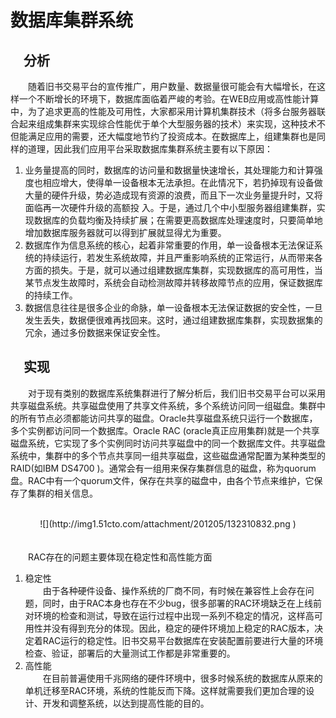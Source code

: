 # 数据库集群系统
## 　分析
　　随着旧书交易平台的宣传推广，用户数量、数据量很可能会有大幅增长，在这样一个不断增长的环境下，数据库面临着严峻的考验。在WEB应用或高性能计算中，为了追求更高的性能及可用性，大家都采用计算机集群技术（将多台服务器联合起来组成集群来实现综合性能优于单个大型服务器的技术）来实现，这种技术不但能满足应用的需要，还大幅度地节约了投资成本。在数据库上，组建集群也是同样的道理，因此我们应用平台采取数据库集群系统主要有以下原因：
<ol>
<li>业务量提高的同时，数据库的访问量和数据量快速增长，其处理能力和计算强度也相应增大，使得单一设备根本无法承担。在此情况下，若扔掉现有设备做大量的硬件升级，势必造成现有资源的浪费，而且下一次业务量提升时，又将面临再一次硬件升级的高额投
入。于是，通过几个中小型服务器组建集群，实现数据库的负载均衡及持续扩展；在需要更高数据库处理速度时，只要简单地增加数据库服务器就可以得到扩展就显得尤为重要。
</li>
<li>数据库作为信息系统的核心，起着非常重要的作用，单一设备根本无法保证系统的持续运行，若发生系统故障，并且严重影响系统的正常运行，从而带来各方面的损失。于是，就可以通过组建数据库集群，实现数据库的高可用性，当某节点发生故障时，系统会自动检测故障并转移故障节点的应用，保证数据库的持续工作。</li>
<li>数据信息往往是很多企业的命脉，单一设备根本无法保证数据的安全性，一旦发生丢失，数据便很难再找回来。这时，通过组建数据库集群，实现数据集的冗余，通过多份数据来保证安全性。</li>
</ol>

## 　实现
　　对于现有类别的数据库系统集群进行了解分析后，我们旧书交易平台可以采用共享磁盘系统。共享磁盘使用了共享文件系统，多个系统访问同一组磁盘。集群中的所有节点必须都能访问共享的磁盘。Oracle共享磁盘系统只运行一个数据库，多个实例都访问同一个数据库。Oracle RAC (oracle真正应用集群)就是一个共享磁盘系统，它实现了多个实例同时访问共享磁盘中的同一个数据库文件。共享磁盘系统中，集群中的多个节点共享同一组共享磁盘，这些磁盘通常配置为某种类型的RAID(如IBM DS4700 )。通常会有一组用来保存集群信息的磁盘，称为quorum盘。RAC中有一个quorum文件，保存在共享的磁盘中，由各个节点来维护，它保存了集群的相关信息。
<br></br>  
<div align=center>
![](http://img1.51cto.com/attachment/201205/132310832.png )
</div>
<br></br>
　　RAC存在的问题主要体现在稳定性和高性能方面
<ol>
<li>稳定性</li>
　　由于各种硬件设备、操作系统的厂商不同，有时候在兼容性上会存在问题，同时，由于RAC本身也存在不少bug，很多部署的RAC环境缺乏在上线前对环境的检查和测试，导致在运行过程中出现一系列不稳定的情况，这样高可用性并没有得到充分的体现。因此，稳定的硬件环境加上稳定的RAC版本，决定着RAC运行的稳定性。旧书交易平台数据库在安装配置前要进行大量的环境检查、验证，部署后的大量测试工作都是非常重要的。
<li>高性能</li>
　　在目前普遍使用千兆网络的硬件环境中，很多时候系统的数据库从原来的单机迁移至RAC环境，系统的性能反而下降。这样就需要我们更加合理的设计、开发和调整系统，以达到提高性能的目的。
</ol>
